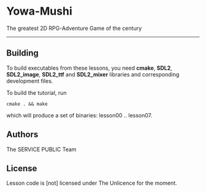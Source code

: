 # Yowa-Mushi

The greatest 2D RPG-Adventure Game of the century

---


## Building

To build executables from these lessons, you need **cmake**, **SDL2**,
**SDL2_image**, **SDL2_ttf** and **SDL2_mixer** libraries and corresponding development
files.

To build the tutorial, run

    cmake . && make

which will produce a set of binaries: lesson00 .. lesson07.

## Authors

The SERVICE PUBLIC Team

## License

Lesson code is [not] licensed under The Unlicence for the moment.
